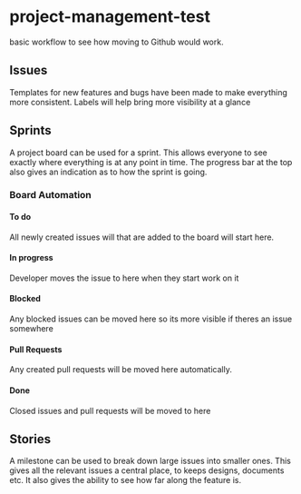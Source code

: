 # project-management-test

basic workflow to see how moving to Github would work.

## Issues
Templates for new features and bugs have been made to make everything more consistent. Labels will help bring more visibility at a glance

## Sprints
A project board can be used for a sprint. This allows everyone to see exactly where everything is at any point in time. The progress bar at the top also gives an indication as to how the sprint is going.

### Board Automation
#### To do
All newly created issues will that are added to the board will start here.

#### In progress
Developer moves the issue to here when they start work on it

#### Blocked
Any blocked issues can be moved here so its more visible if theres an issue somewhere

#### Pull Requests
Any created pull requests will be moved here automatically.

#### Done
Closed issues and pull requests will be moved to here

## Stories
A milestone can be used to break down large issues into smaller ones. This gives all the relevant issues a central place, to keeps designs, documents etc.
It also gives the ability to see how far along the feature is.
